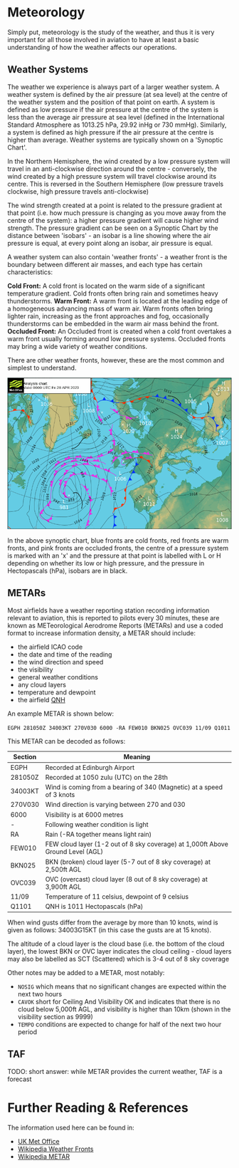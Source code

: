 # Meteorology

Simply put, meteorology is the study of the weather, and thus it is very important for all those involved in aviation to have at least a basic understanding of how the weather affects our operations.

## Weather Systems

The weather we experience is always part of a larger weather system. A weather system is defined by the air pressure (at sea level) at the centre of the weather system and the position of that point on earth. A system is defined as low pressure if the air pressure at the centre of the system is less than the average air pressure at sea level (defined in the International Standard Atmosphere as 1013.25 hPa, 29.92 inHg or 730 mmHg). Similarly, a system is defined as high pressure if the air pressure at the centre is higher than average. Weather systems are typically shown on a 'Synoptic Chart'.

In the Northern Hemisphere, the wind created by a low pressure system will travel in an anti-clockwise direction around the centre - conversely, the wind created by a high pressure system will travel clockwise around its centre. This is reversed in the Southern Hemisphere (low pressure travels clockwise, high pressure travels anti-clockwise)

The wind strength created at a point is related to the pressure gradient at that point (i.e. how much pressure is changing as you move away from the centre of the system): a higher pressure gradient will cause higher wind strength. The pressure gradient can be seen on a Synoptic Chart by the distance between 'isobars' - an isobar is a line showing where the air pressure is equal, at every point along an isobar, air pressure is equal.

A weather system can also contain 'weather fronts' - a weather front is the boundary between different air masses, and each type has certain characteristics:

**Cold Front:** A cold front is located on the warm side of a significant temperature gradient. Cold fronts often bring rain and sometimes heavy thunderstorms.
**Warm Front:** A warm front is located at the leading edge of a homogeneous advancing mass of warm air. Warm fronts often bring lighter rain, increasing as the front approaches and fog, occasionally thunderstorms can be embedded in the warm air mass behind the front.
**Occluded Front:** An Occluded front is created when a cold front overtakes a warm front usually forming around low pressure systems. Occluded fronts may bring a wide variety of weather conditions.

There are other weather fronts, however, these are the most common and simplest to understand.

![Synoptic Chart Example](../assets/synoptic_chart.png)

In the above synoptic chart, blue fronts are cold fronts, red fronts are warm fronts, and pink fronts are occluded fronts, the centre of a pressure system is marked with an 'x' and the pressure at that point is labelled with L or H depending on whether its low or high pressure, and the pressure in Hectopascals (hPa), isobars are in black.

## METARs

Most airfields have a weather reporting station recording information relevant to aviation, this is reported to pilots every 30 minutes, these are known as METeorological Aerodrome Reports (METARs) and use a coded format to increase information density, a METAR should include:
- the airfield ICAO code
- the date and time of the reading
- the wind direction and speed
- the visibility
- general weather conditions
- any cloud layers
- temperature and dewpoint
- the airfield [QNH](./altimetry.md)

An example METAR is shown below:

```EGPH 281050Z 34003KT 270V030 6000 -RA FEW010 BKN025 OVC039 11/09 Q1011```

This METAR can be decoded as follows:

| Section | Meaning                                                                         |
| ------- | ------------------------------------------------------------------------------- |
| EGPH    | Recorded at Edinburgh Airport                                                   |
| 281050Z | Recorded at 1050 zulu (UTC) on the 28th                                         |
| 34003KT | Wind is coming from a bearing of 340 (Magnetic) at a speed of 3 knots           |
| 270V030 | Wind direction is varying between 270 and 030                                   |
| 6000    | Visibility is at 6000 metres                                                    |
| -       | Following weather condition is light                                            |
| RA      | Rain (-RA together means light rain)                                            |
| FEW010  | FEW cloud layer (1-2 out of 8 sky coverage) at 1,000ft Above Ground Level (AGL) |
| BKN025  | BKN (broken) cloud layer (5-7 out of 8 sky coverage) at 2,500ft AGL             |
| OVC039  | OVC (overcast) cloud layer (8 out of 8 sky coverage) at 3,900ft AGL             |
| 11/09   | Temperature of 11 celsius, dewpoint of 9 celsius                                |
| Q1101   | QNH is 1011 Hectopascals (hPa)                                                  |

When wind gusts differ from the average by more than 10 knots, wind is given as follows: 34003G15KT (in this case the gusts are at 15 knots).

The altitude of a cloud layer is the cloud base (i.e. the bottom of the cloud layer), the lowest BKN or OVC layer indicates the cloud ceiling - cloud layers may also be labelled as SCT (Scattered) which is 3-4 out of 8 sky coverage

Other notes may be added to a METAR, most notably:

- `NOSIG` which means that no significant changes are expected within the next two hours
- `CAVOK` short for Ceiling And Visibility OK and indicates that there is no cloud below 5,000ft AGL, and visibility is higher than 10km (shown in the visibility section as 9999)
- `TEMPO` conditions are expected to change for half of the next two hour period

## TAF

TODO: short answer: while METAR provides the current weather, TAF is a forecast

# Further Reading & References

The information used here can be found in:

- [UK Met Office](https://www.metoffice.gov.uk/)
- [Wikipedia Weather Fronts](https://en.wikipedia.org/wiki/Weather_front)
- [Wikipedia METAR](https://en.wikipedia.org/wiki/METAR)
